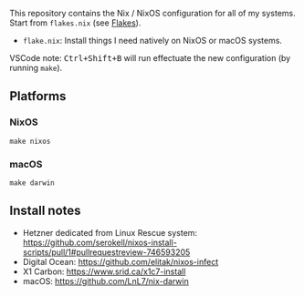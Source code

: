 This repository contains the Nix / NixOS configuration for all of my systems. Start from `flakes.nix` (see [Flakes](https://nixos.wiki/wiki/Flakes)).

- `flake.nix`: Install things I need natively on NixOS or macOS systems.

VSCode note: <kbd>Ctrl+Shift+B</kbd> will run effectuate the new configuration (by running `make`).


## Platforms

### NixOS

```sh-session
make nixos
```

### macOS 

```sh-session
make darwin
```

## Install notes

- Hetzner dedicated from Linux Rescue system: https://github.com/serokell/nixos-install-scripts/pull/1#pullrequestreview-746593205
- Digital Ocean: https://github.com/elitak/nixos-infect
- X1 Carbon: https://www.srid.ca/x1c7-install
- macOS: https://github.com/LnL7/nix-darwin
